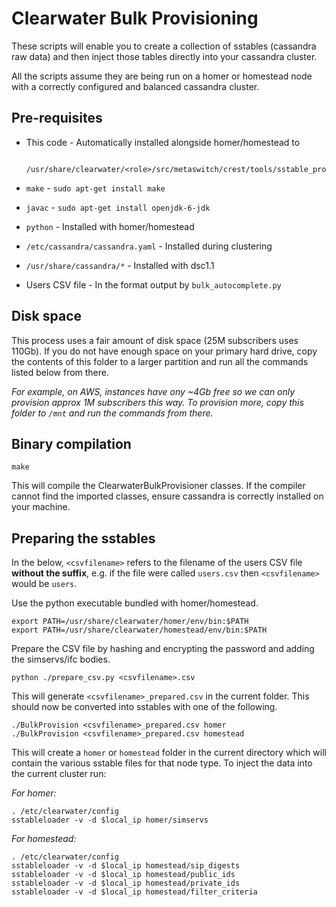 # Clearwater Bulk Provisioning

These scripts will enable you to create a collection of sstables (cassandra raw data) and then inject those tables directly into your cassandra cluster.

All the scripts assume they are being run on a homer or homestead node with a correctly configured and balanced cassandra cluster.

## Pre-requisites

* This code - Automatically installed alongside homer/homestead to 

        /usr/share/clearwater/<role>/src/metaswitch/crest/tools/sstable_provisioning/

* `make` - `sudo apt-get install make`
* `javac` - `sudo apt-get install openjdk-6-jdk`
* `python` - Installed with homer/homestead
* `/etc/cassandra/cassandra.yaml` - Installed during clustering
* `/usr/share/cassandra/*` - Installed with dsc1.1
* Users CSV file - In the format output by `bulk_autocomplete.py`

## Disk space

This process uses a fair amount of disk space (25M subscribers uses 110Gb).  If you do not have enough space on your primary hard drive, copy the contents of this folder to a larger partition and run all the commands listed below from there.

_For example, on AWS, instances have ony ~4Gb free so we can only provision approx 1M subscribers this way.  To provision more, copy this folder to `/mnt` and run the commands from there._

## Binary compilation

    make

This will compile the ClearwaterBulkProvisioner classes.  If the compiler cannot find the imported classes, ensure cassandra is correctly installed on your machine.

## Preparing the sstables

In the below, `<csvfilename>` refers to the filename of the users CSV file **without the suffix**, e.g. if the file were called `users.csv` then `<csvfilename>` would be `users`.

Use the python executable bundled with homer/homestead.

    export PATH=/usr/share/clearwater/homer/env/bin:$PATH
    export PATH=/usr/share/clearwater/homestead/env/bin:$PATH

Prepare the CSV file by hashing and encrypting the password and adding the simservs/ifc bodies.

    python ./prepare_csv.py <csvfilename>.csv

This will generate `<csvfilename>_prepared.csv` in the current folder.  This should now be converted into sstables with one of the following.

    ./BulkProvision <csvfilename>_prepared.csv homer
    ./BulkProvision <csvfilename>_prepared.csv homestead

This will create a `homer` or `homestead` folder in the current directory which will contain the various sstable files for that node type.  To inject the data into the current cluster run:

_For homer:_

    . /etc/clearwater/config
    sstableloader -v -d $local_ip homer/simservs

_For homestead:_

    . /etc/clearwater/config
    sstableloader -v -d $local_ip homestead/sip_digests
    sstableloader -v -d $local_ip homestead/public_ids
    sstableloader -v -d $local_ip homestead/private_ids
    sstableloader -v -d $local_ip homestead/filter_criteria
